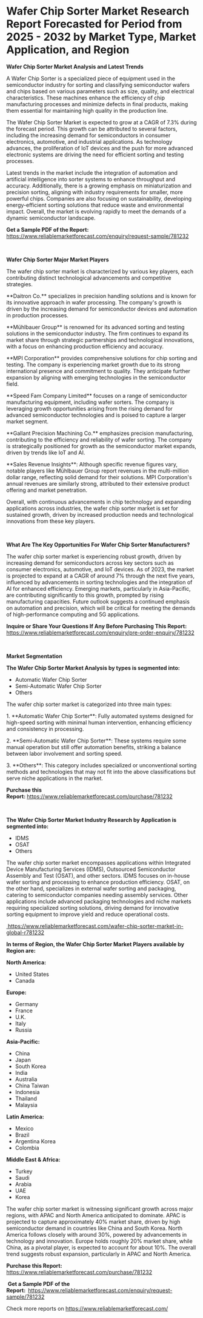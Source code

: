 <p><h1>Wafer Chip Sorter Market Research Report Forecasted for Period from 2025 -  2032 by Market Type, Market Application, and Region</h1></p><p><strong>Wafer Chip Sorter Market Analysis and Latest Trends</strong></p>
<p><p>A Wafer Chip Sorter is a specialized piece of equipment used in the semiconductor industry for sorting and classifying semiconductor wafers and chips based on various parameters such as size, quality, and electrical characteristics. These machines enhance the efficiency of chip manufacturing processes and minimize defects in final products, making them essential for maintaining high quality in the production line.</p><p>The Wafer Chip Sorter Market is expected to grow at a CAGR of 7.3% during the forecast period. This growth can be attributed to several factors, including the increasing demand for semiconductors in consumer electronics, automotive, and industrial applications. As technology advances, the proliferation of IoT devices and the push for more advanced electronic systems are driving the need for efficient sorting and testing processes.</p><p>Latest trends in the market include the integration of automation and artificial intelligence into sorter systems to enhance throughput and accuracy. Additionally, there is a growing emphasis on miniaturization and precision sorting, aligning with industry requirements for smaller, more powerful chips. Companies are also focusing on sustainability, developing energy-efficient sorting solutions that reduce waste and environmental impact. Overall, the market is evolving rapidly to meet the demands of a dynamic semiconductor landscape.</p></p>
<p><strong>Get a Sample PDF of the Report:&nbsp;</strong> <a href="https://www.reliablemarketforecast.com/enquiry/request-sample/781232?utm_campaign=2721&utm_medium=2&utm_source=Github&utm_content=ia&utm_term=26032025&utm_id=wafer-chip-sorter">https://www.reliablemarketforecast.com/enquiry/request-sample/781232</a></p>
<p>&nbsp;</p>
<p><strong>Wafer Chip Sorter Major Market Players</strong></p>
<p><p>The wafer chip sorter market is characterized by various key players, each contributing distinct technological advancements and competitive strategies. </p><p>**Daitron Co.** specializes in precision handling solutions and is known for its innovative approach in wafer processing. The company's growth is driven by the increasing demand for semiconductor devices and automation in production processes. </p><p>**Mühlbauer Group** is renowned for its advanced sorting and testing solutions in the semiconductor industry. The firm continues to expand its market share through strategic partnerships and technological innovations, with a focus on enhancing production efficiency and accuracy.</p><p>**MPI Corporation** provides comprehensive solutions for chip sorting and testing. The company is experiencing market growth due to its strong international presence and commitment to quality. They anticipate further expansion by aligning with emerging technologies in the semiconductor field.</p><p>**Speed Fam Company Limited** focuses on a range of semiconductor manufacturing equipment, including wafer sorters. The company is leveraging growth opportunities arising from the rising demand for advanced semiconductor technologies and is poised to capture a larger market segment.</p><p>**Gallant Precision Machining Co.** emphasizes precision manufacturing, contributing to the efficiency and reliability of wafer sorting. The company is strategically positioned for growth as the semiconductor market expands, driven by trends like IoT and AI.</p><p>**Sales Revenue Insights**: Although specific revenue figures vary, notable players like Mühlbauer Group report revenues in the multi-million dollar range, reflecting solid demand for their solutions. MPI Corporation's annual revenues are similarly strong, attributed to their extensive product offering and market penetration.</p><p>Overall, with continuous advancements in chip technology and expanding applications across industries, the wafer chip sorter market is set for sustained growth, driven by increased production needs and technological innovations from these key players.</p></p>
<p>&nbsp;</p>
<p><strong>What Are The Key Opportunities For Wafer Chip Sorter Manufacturers?</strong></p>
<p><p>The wafer chip sorter market is experiencing robust growth, driven by increasing demand for semiconductors across key sectors such as consumer electronics, automotive, and IoT devices. As of 2023, the market is projected to expand at a CAGR of around 7% through the next five years, influenced by advancements in sorting technologies and the integration of AI for enhanced efficiency. Emerging markets, particularly in Asia-Pacific, are contributing significantly to this growth, prompted by rising manufacturing capacities. Future outlook suggests a continued emphasis on automation and precision, which will be critical for meeting the demands of high-performance computing and 5G applications.</p></p>
<p><strong>Inquire or Share Your Questions If Any Before Purchasing This Report:</strong> <a href="https://www.reliablemarketforecast.com/enquiry/pre-order-enquiry/781232?utm_campaign=2721&utm_medium=2&utm_source=Github&utm_content=ia&utm_term=26032025&utm_id=wafer-chip-sorter">https://www.reliablemarketforecast.com/enquiry/pre-order-enquiry/781232</a></p>
<p>&nbsp;</p>
<p><strong>Market Segmentation</strong></p>
<p><strong>The Wafer Chip Sorter Market Analysis by types is segmented into:</strong></p>
<p><ul><li>Automatic Wafer Chip Sorter</li><li>Semi-Automatic Wafer Chip Sorter</li><li>Others</li></ul></p>
<p><p>The wafer chip sorter market is categorized into three main types: </p><p>1. **Automatic Wafer Chip Sorter**: Fully automated systems designed for high-speed sorting with minimal human intervention, enhancing efficiency and consistency in processing.</p><p>  </p><p>2. **Semi-Automatic Wafer Chip Sorter**: These systems require some manual operation but still offer automation benefits, striking a balance between labor involvement and sorting speed.</p><p>3. **Others**: This category includes specialized or unconventional sorting methods and technologies that may not fit into the above classifications but serve niche applications in the market.</p></p>
<p><strong>Purchase this Report:&nbsp;</strong><a href="https://www.reliablemarketforecast.com/purchase/781232?utm_campaign=2721&utm_medium=2&utm_source=Github&utm_content=ia&utm_term=26032025&utm_id=wafer-chip-sorter">https://www.reliablemarketforecast.com/purchase/781232</a></p>
<p>&nbsp;</p>
<p><strong>The Wafer Chip Sorter Market Industry Research by Application is segmented into:</strong></p>
<p><ul><li>IDMS</li><li>OSAT</li><li>Others</li></ul></p>
<p><p>The wafer chip sorter market encompasses applications within Integrated Device Manufacturing Services (IDMS), Outsourced Semiconductor Assembly and Test (OSAT), and other sectors. IDMS focuses on in-house wafer sorting and processing to enhance production efficiency. OSAT, on the other hand, specializes in external wafer sorting and packaging, catering to semiconductor companies needing assembly services. Other applications include advanced packaging technologies and niche markets requiring specialized sorting solutions, driving demand for innovative sorting equipment to improve yield and reduce operational costs.</p></p>
<p><a href="https://www.reliablemarketforecast.com/wafer-chip-sorter-market-in-global-r781232?utm_campaign=2721&utm_medium=2&utm_source=Github&utm_content=ia&utm_term=26032025&utm_id=wafer-chip-sorter">&nbsp;https://www.reliablemarketforecast.com/wafer-chip-sorter-market-in-global-r781232</a></p>
<p><strong>In terms of Region, the Wafer Chip Sorter Market Players available by Region are:</strong></p>
<p>
    <p> <strong> North America: </strong>
        <ul>
            <li>United States</li>
            <li>Canada</li>
        </ul>
        </p> 
    <p> <strong> Europe: </strong>
        <ul>
            <li>Germany</li>
            <li>France</li>
            <li>U.K.</li>
            <li>Italy</li>
            <li>Russia</li>
        </ul>
        </p> 
    <p> <strong> Asia-Pacific: </strong>
        <ul>
            <li>China</li>
            <li>Japan</li>
            <li>South Korea</li>
            <li>India</li>
            <li>Australia</li>
            <li>China Taiwan</li>
            <li>Indonesia</li>
            <li>Thailand</li>
            <li>Malaysia</li>
        </ul>
        </p> 
    <p> <strong> Latin America: </strong>
        <ul>
            <li>Mexico</li>
            <li>Brazil</li>
            <li>Argentina Korea</li>
            <li>Colombia</li>
        </ul>
        </p> 
    <p> <strong> Middle East & Africa: </strong>
        <ul>
            <li>Turkey</li>
            <li>Saudi</li>
            <li>Arabia</li>
            <li>UAE</li>
            <li>Korea</li>
        </ul>
    </p>
    </p>
<p><p>The wafer chip sorter market is witnessing significant growth across major regions, with APAC and North America anticipated to dominate. APAC is projected to capture approximately 40% market share, driven by high semiconductor demand in countries like China and South Korea. North America follows closely with around 30%, powered by advancements in technology and innovation. Europe holds roughly 20% market share, while China, as a pivotal player, is expected to account for about 10%. The overall trend suggests robust expansion, particularly in APAC and North America.</p></p>
<p><strong>Purchase this Report: </strong><a href="https://www.reliablemarketforecast.com/purchase/781232?utm_campaign=2721&utm_medium=2&utm_source=Github&utm_content=ia&utm_term=26032025&utm_id=wafer-chip-sorter">https://www.reliablemarketforecast.com/purchase/781232</a></p>
<p>&nbsp;<strong>Get a Sample PDF of the Report:&nbsp;&nbsp;</strong><a href="https://www.reliablemarketforecast.com/enquiry/request-sample/781232?utm_campaign=2721&utm_medium=2&utm_source=Github&utm_content=ia&utm_term=26032025&utm_id=wafer-chip-sorter">https://www.reliablemarketforecast.com/enquiry/request-sample/781232</a></p>
<p><strong></strong></p>
<p>Check more reports on <a href="https://www.reliablemarketforecast.com/?utm_campaign=2721&utm_medium=2&utm_source=Github&utm_content=ia&utm_term=26032025&utm_id=wafer-chip-sorter">https://www.reliablemarketforecast.com/</a></p>